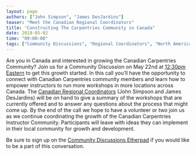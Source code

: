 ```yaml
---
layout: page
authors: ["John Simpson", "James DesJardins"]
teaser: "Meet the Canadian Regional Coordinators"
title: "Constructing The Carpentries Community in Canada"
date: 2019-05-02
time: "09:00:00"
tags: ["Community Discussions", "Regional Coordinators", "North America"]
---
```


Are you in Canada and interested in growing the Canadian Carpentries Community? Join us for a Community Discussion on May 22nd at [12:30pm Eastern](https://www.timeanddate.com/worldclock/fixedtime.html?msg=Themed+Discussion+Session%3A+Constructing+the+Carpentries+Community+in+Canada&iso=20190522T1630&p1=1440&ah=1) to get this growth started. In this call you’ll have the opportunity to connect with Canadian Carpentries community members and learn how to empower instructors to run more workshops in more locations across Canada. The [Canadian Regional Coordinators](https://carpentries.org/regions_ca/) (John Simpson and James DesJardins) will be on hand to give a summary of the workshops that are currently offered and to answer any questions about the process that might come up.  By the end of the call we hope to have a volunteer or two join us as we continue coordinating the growth of the Canadian Carpentries Instructor Community. Participants will leave with ideas they can implement in their local community for growth and development.

Be sure to sign up on the [Community Discussions Etherpad](https://pad.carpentries.org/community-discussions) if you would like to be a part of this conversation.
